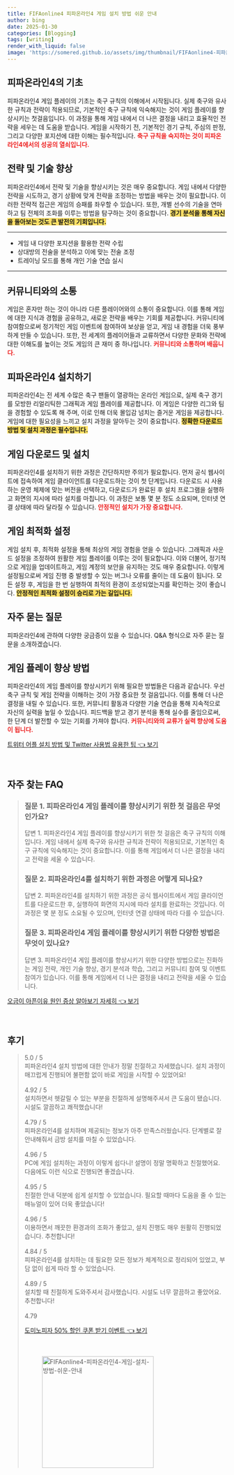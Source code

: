 ```yaml
---
title: FIFAonline4 피파온라인4 게임 설치 방법 쉬운 안내
author: bing
date: 2025-01-30
categories: [Blogging]
tags: [writing]
render_with_liquid: false
image: 'https://somered.github.io/assets/img/thumbnail/FIFAonline4-피파온라인4-게임-설치-방법-쉬운-안내.webp'
---
```



<h2 id='게임 플레이의 기초'>피파온라인4의 기초</h2>

<p>피파온라인4 게임 플레이의 기초는 축구 규칙의 이해에서 시작됩니다. 실제 축구와 유사한 규칙과 전략이 적용되므로, 기본적인 축구 규칙에 익숙해지는 것이 게임 플레이를 향상시키는 첫걸음입니다. 이 과정을 통해 게임 내에서 더 나은 결정을 내리고 효율적인 전략을 세우는 데 도움을 받습니다. 게임을 시작하기 전, 기본적인 경기 규칙, 주심의 판정, 그리고 다양한 포지션에 대한 이해는 필수적입니다. <b><span style="color: #ee2323;">축구 규칙을 숙지하는 것이 피파온라인4에서의 성공의 열쇠입니다.</span></b></p>

<h2 id='전략 및 기술 향상'>전략 및 기술 향상</h2>

<p>피파온라인4에서 전략 및 기술을 향상시키는 것은 매우 중요합니다. 게임 내에서 다양한 전략을 시도하고, 경기 상황에 맞게 전략을 조정하는 방법을 배우는 것이 필요합니다. 이러한 전략적 접근은 게임의 승패를 좌우할 수 있습니다. 또한, 개별 선수의 기술을 연마하고 팀 전체의 조화를 이루는 방법을 탐구하는 것이 중요합니다. <b><span style="background-color: #ffe066;">경기 분석을 통해 자신을 돌아보는 것도 큰 발전의 기회입니다.</span></b></p>

<hr />

<ul>
    <li>게임 내 다양한 포지션을 활용한 전략 수립</li>
    <li>상대방의 전술을 분석하고 이에 맞는 전술 조정</li>
    <li>트레이닝 모드를 통해 개인 기술 연습 실시</li>
</ul>

<hr />

<h2 id='커뮤니티 참여 및 이벤트'>커뮤니티와의 소통</h2>

<p>게임은 혼자만 하는 것이 아니라 다른 플레이어와의 소통이 중요합니다. 이를 통해 게임에 대한 지식과 경험을 공유하고, 새로운 전략을 배우는 기회를 제공합니다. 커뮤니티에 참여함으로써 정기적인 게임 이벤트에 참여하여 보상을 얻고, 게임 내 경험을 더욱 풍부하게 만들 수 있습니다. 또한, 전 세계의 플레이어들과 교류하면서 다양한 문화와 전략에 대한 이해도를 높이는 것도 게임의 큰 재미 중 하나입니다. <b><span style="color: #ee2323;">커뮤니티와 소통하며 배웁니다.</span></b></p>

<h2 id='피파온라인4 설치의 필요성'>피파온라인4 설치하기</h2>

<p>피파온라인4는 전 세계 수많은 축구 팬들이 열광하는 온라인 게임으로, 실제 축구 경기를 모방한 리얼리틱한 그래픽과 게임 플레이를 제공합니다. 이 게임은 다양한 리그와 팀을 경험할 수 있도록 해 주며, 이로 인해 더욱 몰입감 넘치는 즐거운 게임을 제공합니다. 게임에 대한 필요성을 느끼고 설치 과정을 알아두는 것이 중요합니다. <b><span style="background-color: #ffe066;">정확한 다운로드 방법 및 설치 과정은 필수입니다.</span></b></p>

<h2 id='다운로드 및 설치 과정'>게임 다운로드 및 설치</h2>

<p>피파온라인4를 설치하기 위한 과정은 간단하지만 주의가 필요합니다. 먼저 공식 웹사이트에 접속하여 게임 클라이언트를 다운로드하는 것이 첫 단계입니다. 다운로드 시 사용하는 운영 체제에 맞는 버전을 선택하고, 다운로드가 완료된 후 설치 프로그램을 실행하고 화면의 지시에 따라 설치를 마칩니다. 이 과정은 보통 몇 분 정도 소요되며, 인터넷 연결 상태에 따라 달라질 수 있습니다. <b><span style="color: #ee2323;">안정적인 설치가 가장 중요합니다.</span></b></p>

<h2 id='게임 설정 및 최적화'>게임 최적화 설정</h2>

<p>게임 설치 후, 최적화 설정을 통해 최상의 게임 경험을 얻을 수 있습니다. 그래픽과 사운드 설정을 조정하여 원활한 게임 플레이를 이루는 것이 필요합니다. 이와 더불어, 정기적으로 게임을 업데이트하고, 게임 계정의 보안을 유지하는 것도 매우 중요합니다. 이렇게 설정됨으로써 게임 진행 중 발생할 수 있는 버그나 오류를 줄이는 데 도움이 됩니다. 모든 설정 후, 게임을 한 번 실행하여 최적의 환경이 조성되었는지를 확인하는 것이 좋습니다. <b><span style="background-color: #ffe066;">안정적인 최적화 설정이 승리로 가는 길입니다.</span></b></p>

<h2 id='자주 묻는 질문'>자주 묻는 질문</h2>

<p>피파온라인4에 관하여 다양한 궁금증이 있을 수 있습니다. Q&A 형식으로 자주 묻는 질문을 소개하겠습니다.</p>

<h2 id='피파온라인4 플레이 향상 방법'>게임 플레이 향상 방법</h2>

<p>피파온라인4의 게임 플레이를 향상시키기 위해 필요한 방법들은 다음과 같습니다. 우선 축구 규칙 및 게임 전략을 이해하는 것이 가장 중요한 첫 걸음입니다. 이를 통해 더 나은 결정을 내릴 수 있습니다. 또한, 커뮤니티 활동과 다양한 기술 연습을 통해 지속적으로 자신의 실력을 높일 수 있습니다. 피드백을 받고 경기 분석을 통해 실수를 줄임으로써, 한 단계 더 발전할 수 있는 기회를 가져야 합니다. <b><span style="color: #ee2323;">커뮤니티와의 교류가 실력 향상에 도움이 됩니다.</span></b></p>


<p><a class="click-button" title="트위터 어플 설치 방법 및 Twitter 사용법 유용한 팁" href="https://somered.github.io/posts/%ED%8A%B8%EC%9C%84%ED%84%B0-%EC%96%B4%ED%94%8C-%EC%84%A4%EC%B9%98-%EB%B0%A9%EB%B2%95-%EB%B0%8F-Twitter-%EC%82%AC%EC%9A%A9%EB%B2%95-%EC%9C%A0%EC%9A%A9%ED%95%9C-%ED%8C%81/" rel="dofollow">트위터 어플 설치 방법 및 Twitter 사용법 유용한 팁 👈 보기</a></p><br>
<h2 id='자주_찾는_FAQ'>자주 찾는 FAQ</h2>
<div itemscope="" itemtype="https://schema.org/FAQPage"> 
<blockquote> 
<div itemscope="" itemprop="mainEntity" itemtype="https://schema.org/Question"> 
<h3 itemprop="name">질문 1. 피파온라인4 게임 플레이를 향상시키기 위한 첫 걸음은 무엇인가요?</h3> 
<div itemscope="" itemprop="acceptedAnswer" itemtype="https://schema.org/Answer"> 
<span itemprop="text"> 
<p>답변 1. 피파온라인4 게임 플레이를 향상시키기 위한 첫 걸음은 축구 규칙의 이해입니다. 게임 내에서 실제 축구와 유사한 규칙과 전략이 적용되므로, 기본적인 축구 규칙에 익숙해지는 것이 중요합니다. 이를 통해 게임에서 더 나은 결정을 내리고 전략을 세울 수 있습니다.</p> 
</span> 
</div> 
</div> 
<div itemscope="" itemprop="mainEntity" itemtype="https://schema.org/Question"> 
<h3 itemprop="name">질문 2. 피파온라인4를 설치하기 위한 과정은 어떻게 되나요?</h3> 
<div itemscope="" itemprop="acceptedAnswer" itemtype="https://schema.org/Answer"> 
<span itemprop="text"> 
<p>답변 2. 피파온라인4를 설치하기 위한 과정은 공식 웹사이트에서 게임 클라이언트를 다운로드한 후, 실행하여 화면의 지시에 따라 설치를 완료하는 것입니다. 이 과정은 몇 분 정도 소요될 수 있으며, 인터넷 연결 상태에 따라 다를 수 있습니다.</p> 
</span> 
</div> 
</div> 
<div itemscope="" itemprop="mainEntity" itemtype="https://schema.org/Question"> 
<h3 itemprop="name">질문 3. 피파온라인4 게임 플레이를 향상시키기 위한 다양한 방법은 무엇이 있나요?</h3> 
<div itemscope="" itemprop="acceptedAnswer" itemtype="https://schema.org/Answer"> 
<span itemprop="text"> 
<p>답변 3. 피파온라인4 게임 플레이를 향상시키기 위한 다양한 방법으로는 진화하는 게임 전략, 개인 기술 향상, 경기 분석과 학습, 그리고 커뮤니티 참여 및 이벤트 참여가 있습니다. 이를 통해 게임에서 더 나은 결정을 내리고 전략을 세울 수 있습니다.</p> 
</span> 
</div> 
</div> 
</blockquote> 
</div>
<p><a class="click-button" title="오금이 아픈이유 원인 증상 알아보기 자세히" href="https://somered.github.io/posts/%EC%98%A4%EA%B8%88%EC%9D%B4-%EC%95%84%ED%94%88%EC%9D%B4%EC%9C%A0-%EC%9B%90%EC%9D%B8-%EC%A6%9D%EC%83%81-%EC%95%8C%EC%95%84%EB%B3%B4%EA%B8%B0-%EC%9E%90%EC%84%B8%ED%9E%88/" rel="dofollow">오금이 아픈이유 원인 증상 알아보기 자세히 👈 보기</a></p><br>
<h2 id='후기'>후기</h2>
<div itemscope itemtype="https://schema.org/Product">
  <blockquote>
  <div itemprop="review" itemscope itemtype="https://schema.org/Review">
      <div itemprop="reviewRating" itemscope itemtype="https://schema.org/Rating"> <span itemprop="ratingValue">5.0</span> / <span itemprop="bestRating">5</span> </div>
      <span itemprop="reviewBody">피파온라인4 설치 방법에 대한 안내가 정말 친절하고 자세했습니다. 설치 과정이 매끄럽게 진행되어 불편함 없이 바로 게임을 시작할 수 있었어요!</span>
  </div>
  <br>
  <div itemprop="review" itemscope itemtype="https://schema.org/Review">
      <div itemprop="reviewRating" itemscope itemtype="https://schema.org/Rating"> <span itemprop="ratingValue">4.92</span> / <span itemprop="bestRating">5</span> </div>
      <span itemprop="reviewBody">설치하면서 헷갈릴 수 있는 부분을 친절하게 설명해주셔서 큰 도움이 됐습니다. 시설도 깔끔하고 쾌적했습니다!</span>
  </div>
  <br>
  <div itemprop="review" itemscope itemtype="https://schema.org/Review">
      <div itemprop="reviewRating" itemscope itemtype="https://schema.org/Rating"> <span itemprop="ratingValue">4.79</span> / <span itemprop="bestRating">5</span> </div>
      <span itemprop="reviewBody">피파온라인4를 설치하며 제공되는 정보가 아주 만족스러웠습니다. 단계별로 잘 안내해줘서 금방 설치를 마칠 수 있었습니다.</span>
  </div>
  <br>
  <div itemprop="review" itemscope itemtype="https://schema.org/Review">
      <div itemprop="reviewRating" itemscope itemtype="https://schema.org/Rating"> <span itemprop="ratingValue">4.96</span> / <span itemprop="bestRating">5</span> </div>
      <span itemprop="reviewBody">PC에 게임 설치하는 과정이 이렇게 쉽다니! 설명이 정말 명확하고 친절했어요. 다음에도 이런 식으로 진행되면 좋겠습니다.</span>
  </div>
  <br>
  <div itemprop="review" itemscope itemtype="https://schema.org/Review">
      <div itemprop="reviewRating" itemscope itemtype="https://schema.org/Rating"> <span itemprop="ratingValue">4.95</span> / <span itemprop="bestRating">5</span> </div>
      <span itemprop="reviewBody">친절한 안내 덕분에 쉽게 설치할 수 있었습니다. 필요할 때마다 도움을 줄 수 있는 매뉴얼이 있어 더욱 좋았습니다!</span>
  </div>
  <br>
  <div itemprop="review" itemscope itemtype="https://schema.org/Review">
      <div itemprop="reviewRating" itemscope itemtype="https://schema.org/Rating"> <span itemprop="ratingValue">4.96</span> / <span itemprop="bestRating">5</span> </div>
      <span itemprop="reviewBody">이용하면서 깨끗한 환경과의 조화가 좋았고, 설치 진행도 매우 원활히 진행되었습니다. 추천합니다!</span>
  </div>
  <br>
  <div itemprop="review" itemscope itemtype="https://schema.org/Review">
      <div itemprop="reviewRating" itemscope itemtype="https://schema.org/Rating"> <span itemprop="ratingValue">4.84</span> / <span itemprop="bestRating">5</span> </div>
      <span itemprop="reviewBody">피파온라인4를 설치하는 데 필요한 모든 정보가 체계적으로 정리되어 있었고, 부담 없이 쉽게 따라 할 수 있었습니다.</span>
  </div>
  <br>
  <div itemprop="review" itemscope itemtype="https://schema.org/Review">
      <div itemprop="reviewRating" itemscope itemtype="https://schema.org/Rating"> <span itemprop="ratingValue">4.89</span> / <span itemprop="bestRating">5</span> </div>
      <span itemprop="reviewBody">설치할 때 친절하게 도와주셔서 감사했습니다. 시설도 너무 깔끔하고 좋았어요. 추천합니다!</span>
  </div>
  <br>
  <div itemprop="review" itemscope itemtype="https://schema.org/Review">
      <div itemprop="reviewRating" itemscope itemtype="https://schema.org/Rating"> <span itemprop="ratingValue">4.79
<p><a class="click-button" title="도미노피자 50% 할인 쿠폰 받기 이벤트" href="https://somered.github.io/posts/%EB%8F%84%EB%AF%B8%EB%85%B8%ED%94%BC%EC%9E%90-50-%ED%95%A0%EC%9D%B8-%EC%BF%A0%ED%8F%B0-%EB%B0%9B%EA%B8%B0-%EC%9D%B4%EB%B2%A4%ED%8A%B8/" rel="dofollow">도미노피자 50% 할인 쿠폰 받기 이벤트 👈 보기</a></p><br>
<figure class="image"><img src="https://somered.github.io/assets/img/thumbnail/FIFAonline4-피파온라인4-게임-설치-방법-쉬운-안내.webp" alt="FIFAonline4-피파온라인4-게임-설치-방법-쉬운-안내" width="256" height="256"></figure>